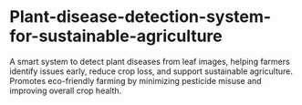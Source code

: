 # Plant-disease-detection-system-for-sustainable-agriculture
A smart system to detect plant diseases from leaf images, helping farmers identify issues early, reduce crop loss, and support sustainable agriculture. Promotes eco-friendly farming by minimizing pesticide misuse and improving overall crop health.
